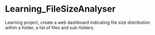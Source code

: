 # Learning_FileSizeAnalyser
Learning project, create a web dashboard indicating file size distribution within a folder, a list of files and sub-folders.
